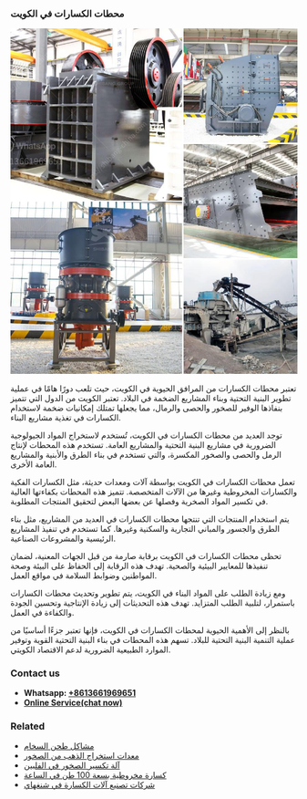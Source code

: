 <h3>محطات الكسارات في الكويت</h3><img src='1701853369.jpg' alt=''><p>تعتبر محطات الكسارات من المرافق الحيوية في الكويت، حيث تلعب دورًا هامًا في عملية تطوير البنية التحتية وبناء المشاريع الضخمة في البلاد. تعتبر الكويت من الدول التي تتميز بنفاذها الوفير للصخور والحصى والرمال، مما يجعلها تمتلك إمكانيات ضخمة لاستخدام الكسارات في تغذية مشاريع البناء.</p><p>توجد العديد من محطات الكسارات في الكويت، تُستخدم لاستخراج المواد الجيولوجية الضرورية في مشاريع البنية التحتية والمشاريع العامة. تستخدم هذه المحطات لإنتاج الرمل والحصى والصخور المكسرة، والتي تستخدم في بناء الطرق والأبنية والمشاريع العامة الأخرى.</p><p>تعمل محطات الكسارات في الكويت بواسطة آلات ومعدات حديثة، مثل الكسارات الفكية والكسارات المخروطية وغيرها من الآلات المتخصصة. تتميز هذه المحطات بكفاءتها العالية في تكسير المواد الصخرية وفصلها عن بعضها البعض لتحقيق المنتجات المطلوبة.</p><p>يتم استخدام المنتجات التي تنتجها محطات الكسارات في العديد من المشاريع، مثل بناء الطرق والجسور والمباني التجارية والسكنية وغيرها. كما تستخدم في تنفيذ المشاريع الرئيسية والمشروعات الصناعية.</p><p>تحظى محطات الكسارات في الكويت برقابة صارمة من قبل الجهات المعنية، لضمان تنفيذها للمعايير البيئية والصحية. تهدف هذه الرقابة إلى الحفاظ على البيئة وصحة المواطنين وضوابط السلامة في مواقع العمل.</p><p>ومع زيادة الطلب على المواد البناء في الكويت، يتم تطوير وتحديث محطات الكسارات باستمرار، لتلبية الطلب المتزايد. تهدف هذه التحديثات إلى زيادة الإنتاجية وتحسين الجودة والكفاءة في العمل.</p><p>بالنظر إلى الأهمية الحيوية لمحطات الكسارات في الكويت، فإنها تعتبر جزءًا أساسيًا من عملية التنمية البنية التحتية للبلاد. تسهم هذه المحطات في بناء البنية التحتية القوية وتوفير الموارد الطبيعية الضرورية لدعم الاقتصاد الكويتي.</p><h3>Contact us</h3><ul><li><strong>Whatsapp:&nbsp;<a href="https://wa.me/8613661969651">+8613661969651</a></strong></li><li><a href="https://swt.shibang-china.com/?git&amp;zhl&amp;محطات الكسارات في الكويت"><strong>Online Service(chat now)</strong></a></li></ul><h3>Related</h3><ul><li><a href='مشاكل طحن السخام.md'>مشاكل طحن السخام</a></li><li><a href='معدات استخراج الذهب من الصخور.md'>معدات استخراج الذهب من الصخور</a></li><li><a href='آلة تكسير الصخور في الفلبين.md'>آلة تكسير الصخور في الفلبين</a></li><li><a href='كسارة مخروطية بسعة 100 طن في الساعة.md'>كسارة مخروطية بسعة 100 طن في الساعة</a></li><li><a href='شركات تصنيع آلات الكسارة في شنغهاي.md'>شركات تصنيع آلات الكسارة في شنغهاي</a></li></ul>